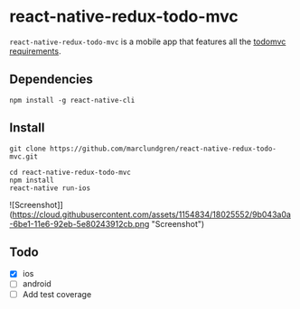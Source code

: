# react-native-redux-todo-mvc

`react-native-redux-todo-mvc` is a mobile app that features all the [todomvc requirements](https://github.com/tastejs/todomvc/blob/master/app-spec.md#functionality).

## Dependencies

```
npm install -g react-native-cli
```

## Install

```
git clone https://github.com/marclundgren/react-native-redux-todo-mvc.git

cd react-native-redux-todo-mvc
npm install
react-native run-ios
```

![Screenshot]](https://cloud.githubusercontent.com/assets/1154834/18025552/9b043a0a-6be1-11e6-92eb-5e80243912cb.png "Screenshot")


## Todo
* [x] ios
* [ ] android
* [ ] Add test coverage
